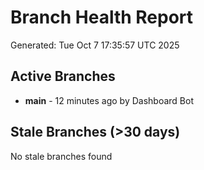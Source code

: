 # Branch Health Report
Generated: Tue Oct  7 17:35:57 UTC 2025

## Active Branches
- **main** - 12 minutes ago by Dashboard Bot

## Stale Branches (>30 days)
No stale branches found
